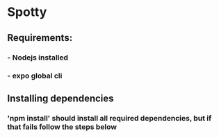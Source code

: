 # Spotty

## Requirements:
### - Nodejs installed
### - expo global cli

## Installing dependencies

### 'npm install' should install all required dependencies, but if that fails follow the steps below

